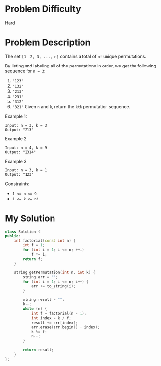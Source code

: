 # Problem Difficulty
Hard

# Problem Description
The set `[1, 2, 3, ..., n]` contains a total of `n!` unique permutations.

By listing and labeling all of the permutations in order, we get the following sequence for `n = 3`:
1. `"123"`
2. `"132"`
3. `"213"`
4. `"231"`
5. `"312"`
6. `"321"`
Given `n` and `k`, return the `kth` permutation sequence.

 

Example 1:
```
Input: n = 3, k = 3
Output: "213"
```
Example 2:
```
Input: n = 4, k = 9
Output: "2314"
```
Example 3:
```
Input: n = 3, k = 1
Output: "123"
 ```

Constraints:
- `1 <= n <= 9`
- `1 <= k <= n!`

# My Solution

```cpp
class Solution {
public:
    int factorial(const int n) {
        int f = 1;
        for (int i = 1; i <= n; ++i)
            f *= i;
        return f;
    }

    string getPermutation(int n, int k) {
        string arr = "";
        for (int i = 1; i <= n; i++) {
            arr += to_string(i);
        }

        string result = ""; 
        k--; 
        while (n) {
            int f = factorial(n - 1);
            int index = k / f;
            result += arr[index];
            arr.erase(arr.begin() + index);
            k %= f;
            n--;
        }

        return result;
    }
};

```
